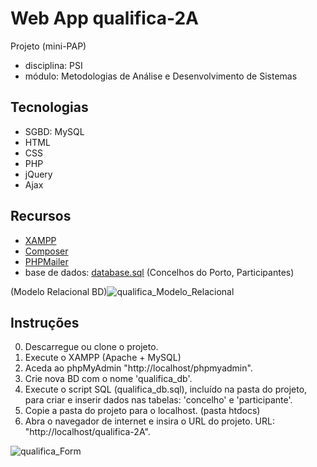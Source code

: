 # Web App qualifica-2A
Projeto (mini-PAP)
- disciplina: PSI
- módulo: Metodologias de Análise e Desenvolvimento de Sistemas

## Tecnologias
- SGBD: MySQL
- HTML
- CSS
- PHP
- jQuery
- Ajax

## Recursos
- [XAMPP](https://www.apachefriends.org/)
- [Composer](https://getcomposer.org/)
- [PHPMailer](https://github.com/PHPMailer/PHPMailer)
- base de dados: [database.sql](/db/qualifica_db.sql) (Concelhos do Porto, Participantes)

(Modelo Relacional BD)![qualifica_Modelo_Relacional](https://github.com/user-attachments/assets/bf3b1f39-0ab2-42b9-882d-7c2285510714)

## Instruções 
0) Descarregue ou clone o projeto.
1) Execute o XAMPP (Apache + MySQL)
2) Aceda ao phpMyAdmin "http://localhost/phpmyadmin".
3) Crie nova BD com o nome 'qualifica_db'.
4) Execute o script SQL (qualifica_db.sql), incluído na pasta do projeto, para criar e inserir dados nas tabelas: 'concelho' e 'participante'.
5) Copie a pasta do projeto para o localhost. (pasta htdocs)
6) Abra o navegador de internet e insira o URL do projeto. URL: "http://localhost/qualifica-2A".

![qualifica_Form](https://github.com/user-attachments/assets/8d10abee-cb2f-45ac-816b-9a43a74581ad)
